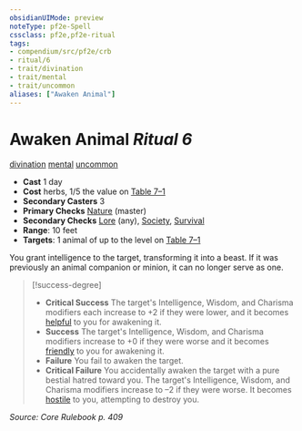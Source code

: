 ```yaml
---
obsidianUIMode: preview
noteType: pf2e-Spell
cssclass: pf2e,pf2e-ritual
tags:
- compendium/src/pf2e/crb
- ritual/6
- trait/divination
- trait/mental
- trait/uncommon
aliases: ["Awaken Animal"]
---
```

# Awaken Animal *Ritual 6*  
[divination](rules/traits/divination.md "Divination School Trait")  [mental](rules/traits/mental.md "Mental Effect Trait")  [uncommon](rules/traits/uncommon.md "Uncommon Rarity Trait")  

- **Cast** 1 day
- **Cost** herbs, 1/5 the value on [Table 7–1](rules/tables/creature-creation-rituals.md)
- **Secondary Casters** 3
- **Primary Checks** [Nature](compendium/skills.md#Nature) (master)
- **Secondary Checks** [Lore](compendium/skills.md#Lore) (any), [Society](compendium/skills.md#Society), [Survival](compendium/skills.md#Survival)
- **Range**: 10 feet
- **Targets**: 1 animal of up to the level on [Table 7–1](rules/tables/creature-creation-rituals.md)

You grant intelligence to the target, transforming it into a beast. If it was previously an animal companion or minion, it can no longer serve as one.

> [!success-degree] 
> - **Critical Success** The target's Intelligence, Wisdom, and Charisma modifiers each increase to +2 if they were lower, and it becomes [helpful](rules/conditions.md#Helpful) to you for awakening it.
> - **Success** The target's Intelligence, Wisdom, and Charisma modifiers increase to +0 if they were worse and it becomes [friendly](rules/conditions.md#Friendly) to you for awakening it.
> - **Failure** You fail to awaken the target.
> - **Critical Failure** You accidentally awaken the target with a pure bestial hatred toward you. The target's Intelligence, Wisdom, and Charisma modifiers increase to –2 if they were worse. It becomes [hostile](rules/conditions.md#Hostile) to you, attempting to destroy you.

*Source: Core Rulebook p. 409*